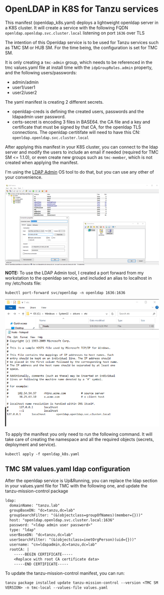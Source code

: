 # OpenLDAP in K8S for Tanzu services

This manifest (openldap_k8s.yaml) deploys a lightweight openldap server in a K8S cluster. It will create a service with the following FQDN ```openldap.openldap.svc.cluster.local``` listening on port ```1636``` over TLS

The intention of this Openldap service is to be used for Tanzu services such as TMC SM or HUB SM. For the time being, the configuration is set for TMC SM.

It is only creating a ```tmc-admin``` group, which needs to be referenced in the tmc values.yaml file at install time with the ```idpGroupRoles.admin``` property, and the following users/passwords: 

* admin/admin
* user1/user1
* user2/user2

The yaml manifest  is creating 2 different secrets.
* openldap-creds is defining the created users, passwords and the ldapadmin user password.
* certs-secret is encoding 3 files in BASE64. the CA file and a key and certificate that must be signed by that CA, for the openldap TLS connections. 
The openldap certitifate will need to have this CN: ```openldap.openldap.svc.cluster.local```

After applying this manifest in your K8S cluster, you can connect to the ldap server and modify the users to include an email if needed (required for TMC SM <= 1.1.0), or even create new groups such as ```tmc-member```, which is not created when applying the manifest. 

I'm using the [LDAP Admin](http://ldapadmin.org) OS tool to do that, but you can use any other of your convenience.

![LDAP Admin Connection](images/ldapconnection.png)

**NOTE:** To use the LDAP Admin tool, I created a port forward from my workstation to the openldap service, and included an alias to localhost in my /etc/hosts file:

```
kubectl port-forward svc/openldap -n openldap 1636:1636
```

![etc hosts](images/etchosts.png)

To apply the manifest you only need to run the following command. It will take care of creating the namespace and all the required objects (secrets, deployment and service). 

```
kubectl apply -f openldap_k8s.yaml
```

## TMC SM values.yaml ldap configuration

After the openldap service is Up&Running, you can replace the ldap section in your values.yaml file for TMC with the following one, and update the tanzu-mission-control package

```
ldap:
  domainName: "tanzu.lab"
  groupBaseDN: "dc=tanzu,dc=lab"
  groupSearchFilter: "(&(objectclass=groupOfNames)(member={}))"
  host: "openldap.openldap.svc.cluster.local:1636"
  password: "<ldap admin user password>"
  type: "ldap"
  userBaseDN: "dc=tanzu,dc=lab"
  userSearchFilter: "(&(objectclass=inetOrgPerson)(uid={}))"
  username: "cn=ldapadmin,dc=tanzu,dc=lab"
  rootCA: |
    -----BEGIN CERTIFICATE-----
    <Replace with root CA certificate data>
    -----END CERTIFICATE-----
```

To update the tanzu-mission-control manifest, you can run:

```
tanzu package installed update tanzu-mission-control --version <TMC SM VERSION> -n tmc-local --values-file values.yaml
```